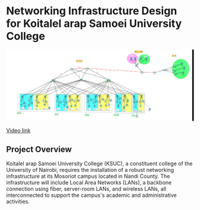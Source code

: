 # Networking Infrastructure Design for Koitalel arap Samoei University College

![Network Image](PROJECT/DOCS/net_image.png)

[Video link](https://youtu.be/QJCHFcZ7Vaw)

## **Project Overview**

Koitalel arap Samoei University College (KSUC), a constituent college of the University of Nairobi, requires the installation of a robust networking infrastructure at its Mosoriot campus located in Nandi County. The infrastructure will include Local Area Networks (LANs), a backbone connection using fiber, server-room LANs, and wireless LANs, all interconnected to support the campus's academic and administrative activities.
